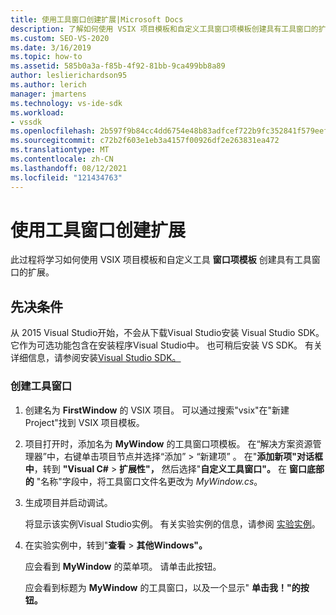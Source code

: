 ```yaml
---
title: 使用工具窗口创建扩展|Microsoft Docs
description: 了解如何使用 VSIX 项目模板和自定义工具窗口项模板创建具有工具窗口的扩展。
ms.custom: SEO-VS-2020
ms.date: 3/16/2019
ms.topic: how-to
ms.assetid: 585b0a3a-f85b-4f92-81bb-9ca499bb8a89
author: leslierichardson95
ms.author: lerich
manager: jmartens
ms.technology: vs-ide-sdk
ms.workload:
- vssdk
ms.openlocfilehash: 2b597f9b84cc4dd6754e48b83adfcef722b9fc352841f579eef1beb07b0f8230
ms.sourcegitcommit: c72b2f603e1eb3a4157f00926df2e263831ea472
ms.translationtype: MT
ms.contentlocale: zh-CN
ms.lasthandoff: 08/12/2021
ms.locfileid: "121434763"
---
```

# <a name="create-an-extension-with-a-tool-window"></a>使用工具窗口创建扩展

此过程将学习如何使用 VSIX 项目模板和自定义工具 **窗口项模板** 创建具有工具窗口的扩展。

## <a name="prerequisites"></a>先决条件

 从 2015 Visual Studio开始，不会从下载Visual Studio安装 Visual Studio SDK。 它作为可选功能包含在安装程序Visual Studio中。 也可稍后安装 VS SDK。 有关详细信息，请参阅安装[Visual Studio SDK。](../extensibility/installing-the-visual-studio-sdk.md)

### <a name="create-a-tool-window"></a>创建工具窗口

1. 创建名为 **FirstWindow** 的 VSIX 项目。 可以通过搜索"vsix"在"新建Project"找到 VSIX 项目模板。 

2. 项目打开时，添加名为 **MyWindow** 的工具窗口项模板。 在“解决方案资源管理器”中，右键单击项目节点并选择“添加” > “新建项”  。 在"**添加新项"对话框中**，转到 **"Visual C#**  >  **扩展性"，** 然后选择"**自定义工具窗口"。** 在 **窗口底部的** "名称"字段中，将工具窗口文件名更改为 *MyWindow.cs*。

3. 生成项目并启动调试。

   将显示该实例Visual Studio实例。 有关实验实例的信息，请参阅 [实验实例](../extensibility/the-experimental-instance.md)。

4. 在实验实例中，转到"**查看**  >  **其他Windows"。**

   应会看到 **MyWindow** 的菜单项。 请单击此按钮。

   应会看到标题为 **MyWindow** 的工具窗口，以及一个显示" **单击我！"的按钮。**
